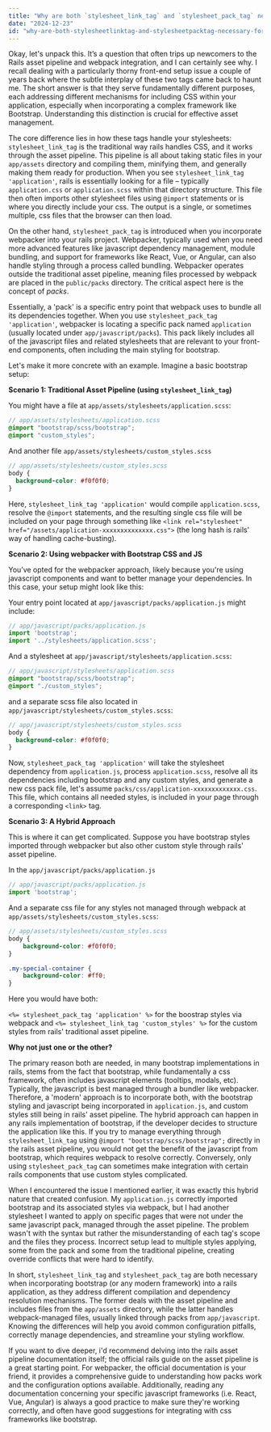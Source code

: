 ```yaml
---
title: "Why are both `stylesheet_link_tag` and `stylesheet_pack_tag` necessary for Bootstrap installation?"
date: "2024-12-23"
id: "why-are-both-stylesheetlinktag-and-stylesheetpacktag-necessary-for-bootstrap-installation"
---
```


Okay, let's unpack this. It’s a question that often trips up newcomers to the Rails asset pipeline and webpack integration, and I can certainly see why. I recall dealing with a particularly thorny front-end setup issue a couple of years back where the subtle interplay of these two tags came back to haunt me. The short answer is that they serve fundamentally different purposes, each addressing different mechanisms for including CSS within your application, especially when incorporating a complex framework like Bootstrap. Understanding this distinction is crucial for effective asset management.

The core difference lies in how these tags handle your stylesheets: `stylesheet_link_tag` is the traditional way rails handles CSS, and it works through the asset pipeline. This pipeline is all about taking static files in your `app/assets` directory and compiling them, minifying them, and generally making them ready for production. When you see `stylesheet_link_tag 'application'`, rails is essentially looking for a file – typically `application.css` or `application.scss` within that directory structure. This file then often imports other stylesheet files using `@import` statements or is where you directly include your css. The output is a single, or sometimes multiple, css files that the browser can then load.

On the other hand, `stylesheet_pack_tag` is introduced when you incorporate webpacker into your rails project. Webpacker, typically used when you need more advanced features like javascript dependency management, module bundling, and support for frameworks like React, Vue, or Angular, can also handle styling through a process called bundling. Webpacker operates outside the traditional asset pipeline, meaning files processed by webpack are placed in the `public/packs` directory. The critical aspect here is the concept of *packs*.

Essentially, a 'pack' is a specific entry point that webpack uses to bundle all its dependencies together. When you use `stylesheet_pack_tag 'application'`, webpacker is locating a specific pack named `application` (usually located under `app/javascript/packs`). This pack likely includes all of the javascript files and related stylesheets that are relevant to your front-end components, often including the main styling for bootstrap.

Let's make it more concrete with an example. Imagine a basic bootstrap setup:

**Scenario 1: Traditional Asset Pipeline (using `stylesheet_link_tag`)**

You might have a file at `app/assets/stylesheets/application.scss`:

```scss
// app/assets/stylesheets/application.scss
@import "bootstrap/scss/bootstrap";
@import "custom_styles";
```

And another file `app/assets/stylesheets/custom_styles.scss`

```scss
// app/assets/stylesheets/custom_styles.scss
body {
  background-color: #f0f0f0;
}
```

Here, `stylesheet_link_tag 'application'` would compile `application.scss`, resolve the `@import` statements, and the resulting single css file will be included on your page through something like `<link rel="stylesheet" href="/assets/application-xxxxxxxxxxxxxx.css">` (the long hash is rails' way of handling cache-busting).

**Scenario 2: Using webpacker with Bootstrap CSS and JS**

You’ve opted for the webpacker approach, likely because you're using javascript components and want to better manage your dependencies. In this case, your setup might look like this:

Your entry point located at `app/javascript/packs/application.js` might include:

```javascript
// app/javascript/packs/application.js
import 'bootstrap';
import '../stylesheets/application.scss';
```

And a stylesheet at `app/javascript/stylesheets/application.scss`:

```scss
// app/javascript/stylesheets/application.scss
@import "bootstrap/scss/bootstrap";
@import "./custom_styles";

```

and a separate scss file also located in `app/javascript/stylesheets/custom_styles.scss`:

```scss
// app/javascript/stylesheets/custom_styles.scss
body {
  background-color: #f0f0f0;
}
```

Now, `stylesheet_pack_tag 'application'` will take the stylesheet dependency from `application.js`, process `application.scss`, resolve all its dependencies including bootstrap and any custom styles, and generate a new css pack file, let's assume `packs/css/application-xxxxxxxxxxxxx.css`. This file, which contains all needed styles, is included in your page through a corresponding `<link>` tag.

**Scenario 3: A Hybrid Approach**

This is where it can get complicated. Suppose you have bootstrap styles imported through webpacker but also other custom style through rails' asset pipeline.

In the `app/javascript/packs/application.js`

```javascript
// app/javascript/packs/application.js
import 'bootstrap';
```

And a separate css file for any styles not managed through webpack at `app/assets/stylesheets/custom_styles.scss`:

```scss
// app/assets/stylesheets/custom_styles.scss
body {
    background-color: #f0f0f0;
}

.my-special-container {
    background-color: #ff0;
}
```

Here you would have both:

`<%= stylesheet_pack_tag 'application' %>` for the boostrap styles via webpack and
`<%= stylesheet_link_tag 'custom_styles' %>` for the custom styles from rails' traditional asset pipeline.

**Why not just one or the other?**

The primary reason both are needed, in many bootstrap implementations in rails, stems from the fact that bootstrap, while fundamentally a css framework, often includes javascript elements (tooltips, modals, etc). Typically, the javascript is best managed through a bundler like webpacker. Therefore, a 'modern' approach is to incorporate both, with the bootstrap styling and javascript being incorporated in `application.js`, and custom styles still being in rails' asset pipeline. The hybrid approach can happen in any rails implementation of bootstrap, if the developer decides to structure the application like this. If you try to manage everything through `stylesheet_link_tag` using `@import "bootstrap/scss/bootstrap";` directly in the rails asset pipeline, you would not get the benefit of the javascript from bootstrap, which requires webpack to resolve correctly. Conversely, only using `stylesheet_pack_tag` can sometimes make integration with certain rails components that use custom styles complicated.

When I encountered the issue I mentioned earlier, it was exactly this hybrid nature that created confusion. My `application.js` correctly imported bootstrap and its associated styles via webpack, but I had another stylesheet I wanted to apply on specific pages that were not under the same javascript pack, managed through the asset pipeline. The problem wasn't with the syntax but rather the misunderstanding of each tag's scope and the files they process. Incorrect setup lead to multiple styles applying, some from the pack and some from the traditional pipeline, creating override conflicts that were hard to identify.

In short, `stylesheet_link_tag` and `stylesheet_pack_tag` are both necessary when incorporating bootstrap (or any modern framework) into a rails application, as they address different compilation and dependency resolution mechanisms. The former deals with the asset pipeline and includes files from the `app/assets` directory, while the latter handles webpack-managed files, usually linked through packs from `app/javascript`. Knowing the differences will help you avoid common configuration pitfalls, correctly manage dependencies, and streamline your styling workflow.

If you want to dive deeper, i'd recommend delving into the rails asset pipeline documentation itself; the official rails guide on the asset pipeline is a great starting point. For webpacker, the official documentation is your friend, it provides a comprehensive guide to understanding how packs work and the configuration options available. Additionally, reading any documentation concerning your specific javascript frameworks (i.e. React, Vue, Angular) is always a good practice to make sure they're working correctly, and often have good suggestions for integrating with css frameworks like bootstrap.
